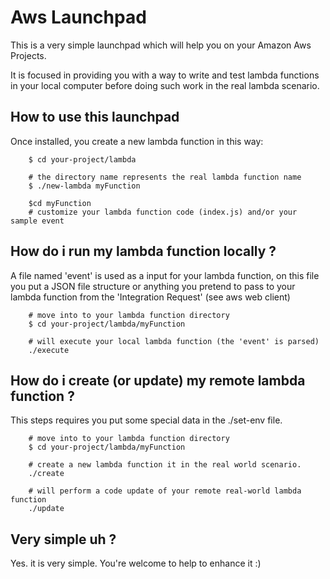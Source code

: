 # Aws Launchpad

This is a very simple launchpad which will help you on your Amazon Aws Projects.

It is focused in providing you with a way to write and test lambda functions
in your local computer before doing such work in the real lambda scenario.

## How to use this launchpad

Once installed, you create a new lambda function in this way:

```
	$ cd your-project/lambda
	
	# the directory name represents the real lambda function name
	$ ./new-lambda myFunction	
	
	$cd myFunction
	# customize your lambda function code (index.js) and/or your sample event
```

## How do i run my lambda function locally ?

A file named 'event' is used as a input for your lambda function, on this
file you put a JSON file structure or anything you pretend to pass to your
lambda function from the 'Integration Request' (see aws web client)

```
	# move into to your lambda function directory
	$ cd your-project/lambda/myFunction
	
	# will execute your local lambda function (the 'event' is parsed)
	./execute
```

## How do i create (or update) my remote lambda function ?

This steps requires you put some special data in the ./set-env file.

```
	# move into to your lambda function directory
	$ cd your-project/lambda/myFunction
	
	# create a new lambda function it in the real world scenario.
	./create

	# will perform a code update of your remote real-world lambda function
	./update
```

## Very simple uh ?

Yes. it is very simple. You're welcome to help to enhance it :)
